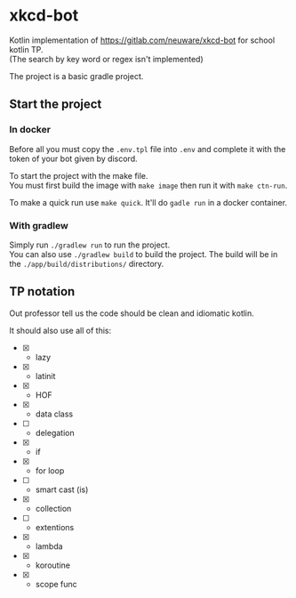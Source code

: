# xkcd-bot

Kotlin implementation of https://gitlab.com/neuware/xkcd-bot for school kotlin TP.  
(The search by key word or regex isn't implemented)

The project is a basic gradle project.

## Start the project

### In docker

Before all you must copy the `.env.tpl` file into `.env` and complete it with
the token of your bot given by discord.

To start the project with the make file.  
You must first build the image with `make image` then run it with `make ctn-run`.

To make a quick run use `make quick`. It'll do `gadle run` in a docker container.

### With gradlew

Simply run `./gradlew run` to run the project.  
You can also use `./gradlew build` to build the project.
The build will be in the `./app/build/distributions/` directory.

## TP notation

Out professor tell us the code should be clean and idiomatic kotlin.

It should also use all of this:

- [x] - lazy
- [x] - latinit
- [x] - HOF
- [x] - data class
- [ ] - delegation
- [x] - if
- [x] - for loop
- [ ] - smart cast (is)
- [x] - collection
- [ ] - extentions
- [x] - lambda
- [x] - koroutine
- [x] - scope func
